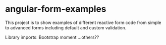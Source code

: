 # angular-form-examples

This project is to show examples of different reactive form code from simple to advanced forms including default and custom validation.

Library imports:
Bootstrap
moment
...others??
